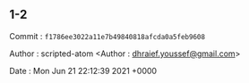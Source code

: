 ## 1-2 

 Commit : `f1786ee3022a11e7b49840818afcda0a5feb9608`

 Author : scripted-atom <Author : dhraief.youssef@gmail.com> 

 Date 	: Mon Jun 21 22:12:39 2021 +0000 


